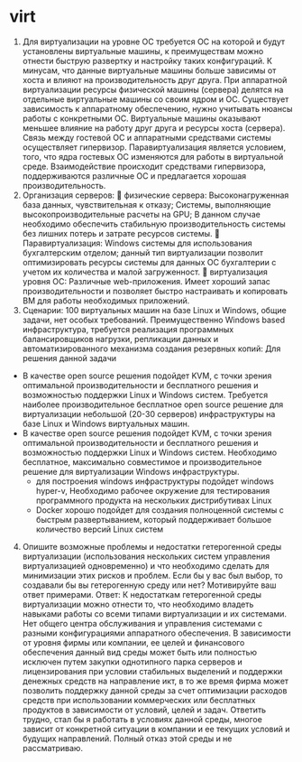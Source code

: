 # virt
1.	Для виртуализации на уровне ОС требуется ОС на которой и будут установлены виртуальные машины, к преимуществам можно отнести быструю развертку и настройку таких конфигураций. К минусам, что данные виртуальные машины больше зависимы от хоста и влияют на производительность друг друга.
При аппаратной виртуализации ресурсы физической машины (сервера) делятся на отдельные виртуальные машины со своим ядром и ОС. Существует зависимость к аппаратному обеспечению, нужно учитывать нюансы работы с конкретными ОС. Виртуальные машины оказывают меньшее влияние на работу друг друга и ресурсы хоста (сервера). Связь между гостевой ОС и аппаратными средствами системы осуществляет гипервизор.
Паравиртуализация является условием, того, что ядра гостевых ОС изменяются для работы в виртуальной среде. Взаимодействие происходит средствами гипервизора, поддерживаются различные ОС и предлагается хорошая производительность.
2.	Организация серверов:
	физические сервера: Высоконагруженная база данных, чувствительная к отказу; Системы, выполняющие высокопроизводительные расчеты на GPU; В данном случае необходимо обеспечить стабильную производительность системы без лишних потерь и затрате ресурсов системы.
	Паравиртуализация: Windows системы для использования бухгалтерским отделом; данный тип виртуализации позволит оптимизировать ресурсы системы для данных ОС бухгалтерии с учетом их количества и малой загруженност.
	виртуализация уровня ОС: Различные web-приложения. Имеет хороший запас производительности и позволяет быстро настраивать и копировать ВМ для работы необходимых приложений.
3.	Сценарии:
100 виртуальных машин на базе Linux и Windows, общие задачи, нет особых требований. Преимущественно Windows based инфраструктура, требуется реализация программных балансировщиков нагрузки, репликации данных и автоматизированного механизма создания резервных копий: Для решения данной задачи
- В качестве open source решения подойдет KVM, с точки зрения оптимальной производительности и бесплатного решения и возможностью поддержки Linux и Windows систем.
Требуется наиболее производительное бесплатное open source решение для виртуализации небольшой (20-30 серверов) инфраструктуры на базе Linux и Windows виртуальных машин.
- В качестве open source решения подойдет KVM, с точки зрения оптимальной производительности и бесплатного решения и возможностью поддержки Linux и Windows систем.
Необходимо бесплатное, максимально совместимое и производительное решение для виртуализации Windows инфраструктуры.
	- для построения windows инфраструктуры подойдет windows hyper-v,
Необходимо рабочее окружение для тестирования программного продукта на нескольких дистрибутивах Linux
	- Docker хорошо подойдет для создания полноценной системы с быстрым развертыванием, который поддерживает большое количество версий Linux систем
4. Опишите возможные проблемы и недостатки гетерогенной среды виртуализации (использования нескольких систем управления виртуализацией одновременно) и что необходимо сделать для минимизации этих рисков и проблем. Если бы у вас был выбор, то создавали бы вы гетерогенную среду или нет? Мотивируйте ваш ответ примерами.
Ответ: К недостаткам гетерогенной среды виртуализации можно отнести то, что необходимо владеть навыками работы со всеми типами виртуализации и их системами. Нет общего центра обслуживания и управления системами с разными конфигурациями аппаратного обеспечения.
В зависимости от уровня фирмы или компании, ее целей и финансового обеспечения данный вид среды может быть или полностью исключен путем закупки однотипного парка серверов и лицензирования при условии стабильных выделений и поддержки денежных средств на  направление икт, в то же время фирма может позволить поддержку данной среды за счет оптимизации расходов средств при использовании коммерческих или бесплатных продуктов в зависимости от условий, целей и задач.
Ответить трудно, стал бы я работать в условиях данной среды, многое зависит от конкретной ситуации в компании и ее текущих условий и будущих направлений. Полный отказ этой среды и не рассматриваю.

